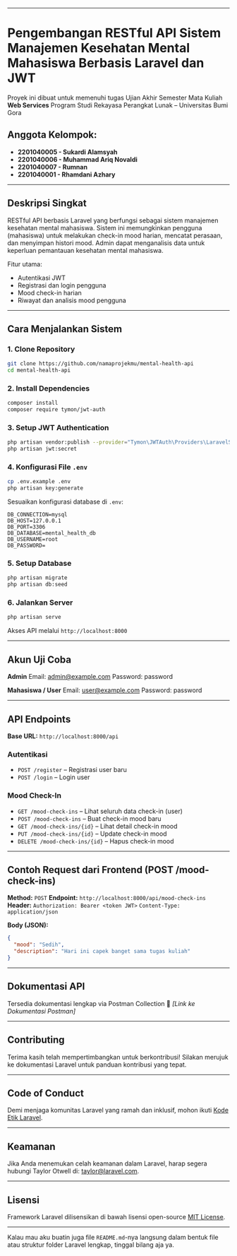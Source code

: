 
---

# Pengembangan RESTful API Sistem Manajemen Kesehatan Mental Mahasiswa Berbasis Laravel dan JWT

Proyek ini dibuat untuk memenuhi tugas Ujian Akhir Semester Mata Kuliah **Web Services**
Program Studi Rekayasa Perangkat Lunak – Universitas Bumi Gora

## Anggota Kelompok:

* **2201040005 - Sukardi Alamsyah**
* **2201040006 - Muhammad Ariq Novaldi**
* **2201040007 - Rumnan**
* **2201040001 - Rhamdani Azhary**

---

## Deskripsi Singkat

RESTful API berbasis Laravel yang berfungsi sebagai sistem manajemen kesehatan mental mahasiswa.
Sistem ini memungkinkan pengguna (mahasiswa) untuk melakukan check-in mood harian, mencatat perasaan, dan menyimpan histori mood. Admin dapat menganalisis data untuk keperluan pemantauan kesehatan mental mahasiswa.

Fitur utama:

* Autentikasi JWT
* Registrasi dan login pengguna
* Mood check-in harian
* Riwayat dan analisis mood pengguna

---

## Cara Menjalankan Sistem

### 1. Clone Repository

```bash
git clone https://github.com/namaprojekmu/mental-health-api
cd mental-health-api
```

### 2. Install Dependencies

```bash
composer install
composer require tymon/jwt-auth
```

### 3. Setup JWT Authentication

```bash
php artisan vendor:publish --provider="Tymon\JWTAuth\Providers\LaravelServiceProvider"
php artisan jwt:secret
```

### 4. Konfigurasi File `.env`

```bash
cp .env.example .env
php artisan key:generate
```

Sesuaikan konfigurasi database di `.env`:

```
DB_CONNECTION=mysql
DB_HOST=127.0.0.1
DB_PORT=3306
DB_DATABASE=mental_health_db
DB_USERNAME=root
DB_PASSWORD=
```

### 5. Setup Database

```bash
php artisan migrate
php artisan db:seed
```

### 6. Jalankan Server

```bash
php artisan serve
```

Akses API melalui `http://localhost:8000`

---

## Akun Uji Coba

**Admin**
Email: [admin@example.com](mailto:admin@example.com)
Password: password

**Mahasiswa / User**
Email: [user@example.com](mailto:user@example.com)
Password: password

---

## API Endpoints

**Base URL:** `http://localhost:8000/api`

### Autentikasi

* `POST /register` – Registrasi user baru
* `POST /login` – Login user

### Mood Check-In

* `GET /mood-check-ins` – Lihat seluruh data check-in (user)
* `POST /mood-check-ins` – Buat check-in mood baru
* `GET /mood-check-ins/{id}` – Lihat detail check-in mood
* `PUT /mood-check-ins/{id}` – Update check-in mood
* `DELETE /mood-check-ins/{id}` – Hapus check-in mood

---

## Contoh Request dari Frontend (POST /mood-check-ins)

**Method:** `POST`
**Endpoint:** `http://localhost:8000/api/mood-check-ins`
**Header:**
`Authorization: Bearer <token JWT>`
`Content-Type: application/json`

**Body (JSON):**

```json
{
  "mood": "Sedih",
  "description": "Hari ini capek banget sama tugas kuliah"
}
```

---

## Dokumentasi API

Tersedia dokumentasi lengkap via Postman Collection
📎 *\[Link ke Dokumentasi Postman]*

---

## Contributing

Terima kasih telah mempertimbangkan untuk berkontribusi!
Silakan merujuk ke dokumentasi Laravel untuk panduan kontribusi yang tepat.

---

## Code of Conduct

Demi menjaga komunitas Laravel yang ramah dan inklusif, mohon ikuti [Kode Etik Laravel](https://laravel.com/docs/contributions#code-of-conduct).

---

## Keamanan

Jika Anda menemukan celah keamanan dalam Laravel, harap segera hubungi Taylor Otwell di: [taylor@laravel.com](mailto:taylor@laravel.com).

---

## Lisensi

Framework Laravel dilisensikan di bawah lisensi open-source [MIT License](https://opensource.org/licenses/MIT).

---

Kalau mau aku buatin juga file `README.md`-nya langsung dalam bentuk file atau struktur folder Laravel lengkap, tinggal bilang aja ya.
